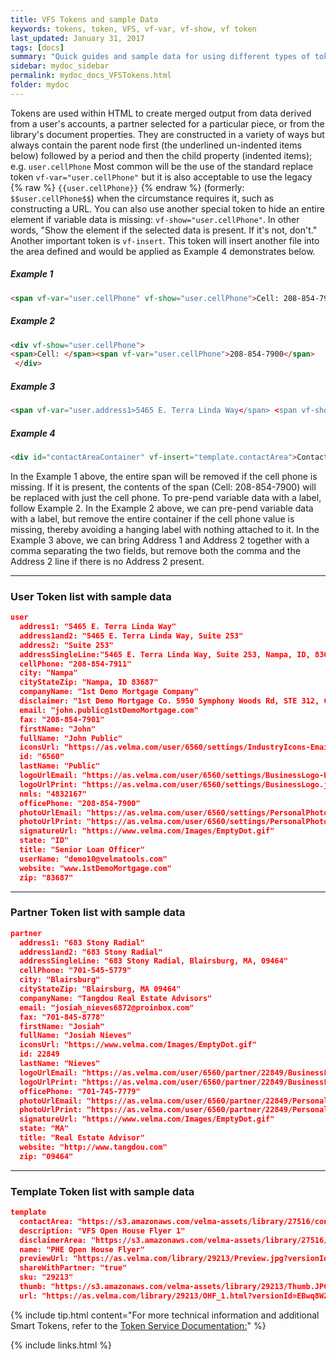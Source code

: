 ```yaml
---
title: VFS Tokens and sample Data
keywords: tokens, token, VFS, vf-var, vf-show, vf token
last_updated: January 31, 2017
tags: [docs]
summary: "Quick guides and sample data for using different types of tokens within a document."
sidebar: mydoc_sidebar
permalink: mydoc_docs_VFSTokens.html
folder: mydoc
---
```


Tokens are used within HTML to create merged output from data derived from a user's accounts, a partner selected for a particular piece, or from the library's document properties.  They are constructed in a variety of ways but always contain the parent node first (the underlined un-indented items below) followed by a period and then the child property (indented items); e.g. ```user.cellPhone```
Most common will be the use of the standard replace token ```vf-var="user.cellPhone"``` but it is also acceptable to use the legacy {% raw %} ```{{user.cellPhone}}``` {% endraw %} (formerly: ```$$user.cellPhone$$```)  when the circumstance requires it, such as constructing a URL.  You can also use another special token to hide an entire element if variable data is missing:  ```vf-show="user.cellPhone"```.  In other words, "Show the element if the selected data is present. If it's not, don't."
Another important token is ```vf-insert```.  This token will insert another file into the area defined and would be applied as Example 4 demonstrates below.

##### Example 1
```html
<span vf-var="user.cellPhone" vf-show="user.cellPhone">Cell: 208-854-7900</span>
```
##### Example 2
```html
<div vf-show="user.cellPhone">
<span>Cell: </span><span vf-var="user.cellPhone">208-854-7900</span>
 </div>
```
##### Example 3
```html
<span vf-var="user.address1>5465 E. Terra Linda Way</span> <span vf-show="user.address2"> ,</span> <span vf-var="user.address2" vf-show="user.address2">Suite 293</span>
```
##### Example 4
```html
<div id="contactAreaContainer" vf-insert="template.contactArea">Contact Information</div>
```
In the Example 1 above, the entire span will be removed if the cell phone is missing.  If it is present, the contents of the span (Cell: 208-854-7900) will be replaced with just the cell phone.  To pre-pend variable data with a label, follow Example 2.
In the Example 2 above, we can pre-pend variable data with a label, but remove the entire container if the cell phone value is missing, thereby avoiding a hanging label with nothing attached to it.
In the Example 3 above, we can bring Address 1 and Address 2 together with a comma separating the two fields, but remove both the comma and the Address 2 line if there is no Address 2 present.

---
### User Token list with sample data

```json
user
  address1: "5465 E. Terra Linda Way"
  address1and2: "5465 E. Terra Linda Way, Suite 253"
  address2: "Suite 253"
  addressSingleLine:"5465 E. Terra Linda Way, Suite 253, Nampa, ID, 83687"
  cellPhone: "208-854-7911"
  city: "Nampa"
  cityStateZip: "Nampa, ID 83687"
  companyName: "1st Demo Mortgage Company"
  disclaimer: "1st Demo Mortgage Co. 5950 Symphony Woods Rd, STE 312, Columbia, MD 21044. NMLS #1324XXX. 1st Demo Mortgage Co. is the true legal name for 1st Demo Mortgage and may be abbreviated as 1st Demo Mortgage.  Not an offer of credit or commitment to make a loan; all approvals are subject to underwriting guidelines including but not limited to: acceptable current credit worthiness, income history, etc. Loan programs & options are subject to change at any time. 1st Demo Mortgage is not affiliated with, or an agent or division of a governmental agency or depository institution. 1st Demo Mortgage Co. is licensed as:  Florida Mortgage Lender License #MLD1XXX, Georgia Mortgage Lender License #40XXX, Illinois Residential Mortgage License #MB.676XXXX, Indiana-DFI First Lien Mortgage Lending License #23XXX, Indiana-DFI Subordinate Lien Mortgage Lending License #23XXX, Kentucky Mortgage Company License #MC327XXX, Louisiana Residential Mortgage Lending License #MC327XXX, Maryland Mortgage Lender License #21XXX, Mississippi Mortgage Lender License #1124XXX, New Jersey Residential Mortgage Lender License #1124XXX, North Carolina Mortgage Lender License #L-159XXX,Ohio Mortgage Broker Act Certificate of Registration #MB.804XXX.000, Ohio Mortgage Loan Act Certificate of Registration #SM.501XXX.000, Pennsylvania Mortgage Lender License #44XXX, South Carolina-BFI Mortgage Lender/Servicer License #MLS ñ 1124XXX, Tennessee Mortgage License #123XXX, Texas - SML Mortgage Banker Registration #123XXX, Virginia Broker License & Virginia Lender License #MC-5XXX, West Virginia Mortgage Lender License #ML-33XXX. (www.nmlsconsumeraccess.org)"
  email: "john.public@1stDemoMortgage.com"
  fax: "208-854-7901"
  firstName: "John"
  fullName: "John Public"
  iconsUrl: "https://as.velma.com/user/6560/settings/IndustryIcons-Email.jpg?versionId=b1igzL5Z8PKxAPtCKAWXjDND5_zyKfAD"
  id: "6560"
  lastName: "Public"
  logoUrlEmail: "https://as.velma.com/user/6560/settings/BusinessLogo-Email.jpg?versionId=5Lpg1zem3w9NWlHUEXdzSt0UX.TP8ESl"
  logoUrlPrint: "https://as.velma.com/user/6560/settings/BusinessLogo.jpg?versionId=CB3Z3evdAPYuX2Lm9VN0lmIchz1mdvt0"
  nmls: "4832167"
  officePhone: "208-854-7900"
  photoUrlEmail: "https://as.velma.com/user/6560/settings/PersonalPhoto-Email.jpg?versionId=1j4mqrg1GJUmL6R0.NGj2D7WyhVadcMw"
  photoUrlPrint: "https://as.velma.com/user/6560/settings/PersonalPhoto.jpg?versionId=rYNI5cavuwaSpf3x3CTMG04BqztR8lhs"
  signatureUrl: "https://www.velma.com/Images/EmptyDot.gif"
  state: "ID"
  title: "Senior Loan Officer"
  userName: "demo10@velmatools.com"
  website: "www.1stDemoMortgage.com"
  zip: "83687"
```
---
### Partner Token list with sample data
```json
partner
  address1: "683 Stony Radial"
  address1and2: "683 Stony Radial"
  addressSingleLine: "683 Stony Radial, Blairsburg, MA, 09464"
  cellPhone: "701-545-5779"
  city: "Blairsburg"
  cityStateZip: "Blairsburg, MA 09464"
  companyName: "Tangdou Real Estate Advisors"
  email: "josiah_nieves6872@proinbox.com"
  fax: "701-845-8778"
  firstName: "Josiah"
  fullName: "Josiah Nieves"
  iconsUrl: "https://www.velma.com/Images/EmptyDot.gif"
  id: 22849
  lastName: "Nieves"
  logoUrlEmail: "https://as.velma.com/user/6560/partner/22849/BusinessLogo-Email.jpg?versionId=OULMRxEmZQtRm3xspeB1xVzqj_W12g3j"
  logoUrlPrint: "https://as.velma.com/user/6560/partner/22849/BusinessLogo.jpg?versionId=vpzHVtgpdODCyIxuXenZmh1R7VXoY1xJ"
  officePhone: "701-745-7779"
  photoUrlEmail: "https://as.velma.com/user/6560/partner/22849/PersonalPhoto-Email.jpg?versionId=mUHUTQbt9_mDfP6L07BCnW_HZMGIiFdn"
  photoUrlPrint: "https://as.velma.com/user/6560/partner/22849/PersonalPhoto.jpg?versionId=EA.tvk6TIKpB5C5QXBFY0ORY.ks1aW4B"
  signatureUrl: "https://www.velma.com/Images/EmptyDot.gif"
  state: "MA"
  title: "Real Estate Advisor"
  website: "http://www.tangdou.com"
  zip: "09464"
```
---
### Template Token list with sample data
```json
template
  contactArea: "https://s3.amazonaws.com/velma-assets/library/27516/contactArea.html"
  description: "VFS Open House Flyer 1"
  disclaimerArea: "https://s3.amazonaws.com/velma-assets/library/27516/disclaimerArea.html"
  name: "PHE Open House Flyer"
  previewUrl: "https://as.velma.com/library/29213/Preview.jpg?versionId=llwNzNBmseS_8MzuZCU1J0X7EnT4wZ1x"
  shareWithPartner: "true"
  sku: "29213"
  thumb: "https://s3.amazonaws.com/velma-assets/library/29213/Thumb.JPG"
  url: "https://as.velma.com/library/29213/OHF_1.html?versionId=EBwq8W2wNw72mdSFAJxmluoEgMu2ezoS"
```
{% include tip.html content="For more technical information and additional Smart Tokens, refer to the [Token Service Documentation:](product1/mydoc_vfs_tokenservice_supportedTags.html)" %}



{% include links.html %}
